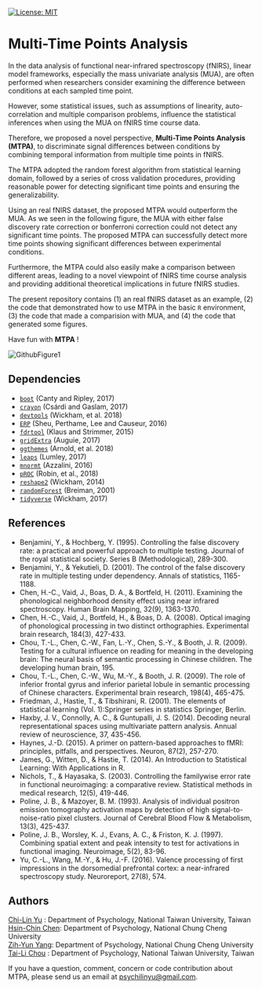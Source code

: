 
<!-- README.md is generated from README.Rmd. Please edit that file -->

[![License:
MIT](https://img.shields.io/badge/License-MIT-yellow.svg)](https://opensource.org/licenses/MIT)

# Multi-Time Points Analysis

In the data analysis of functional near-infrared spectroscopy (fNIRS),
linear model frameworks, especially the mass univariate analysis (MUA),
are often performed when researchers consider examining the difference
between conditions at each sampled time point.

However, some statistical issues, such as assumptions of linearity,
auto-correlation and multiple comparison problems, influence the
statistical inferences when using the MUA on fNIRS time course data.

Therefore, we proposed a novel perspective, **Multi-Time Points Analysis
(MTPA)**, to discriminate signal differences between conditions by
combining temporal information from multiple time points in fNIRS.

The MTPA adopted the random forest algorithm from statistical learning
domain, followed by a series of cross validation procedures, providing
reasonable power for detecting significant time points and ensuring the
generalizability.

Using an real fNIRS dataset, the proposed MTPA would outperform the MUA.
As we seen in the following figure, the MUA with either false discovery
rate correction or bonferroni correction could not detect any
significant time points. The proposed MTPA can successfully detect more
time points showing significant differences between experimental
conditions.

Furthermore, the MTPA could also easily make a comparison between
different areas, leading to a novel viewpoint of fNIRS time course
analysis and providing additional theoretical implications in future
fNIRS studies.

The present repository contains (1) an real fNIRS dataset as an example,
(2) the code that demonstrated how to use MTPA in the basic `R`
environment, (3) the code that made a comparision with MUA, and (4) the
code that generated some figures.

Have fun with **MTPA** \!

![GithubFigure1](Figures/GithubFigure1.tiff)

## Dependencies

  - [`boot`](https://cran.r-project.org/web/packages/boot/boot.pdf)
    (Canty and Ripley,
    2017)
  - [`crayon`](https://cran.r-project.org/web/packages/crayon/index.html)
    (Csárdi and Gaslam,
    2017)
  - [`devtools`](https://cran.r-project.org/web/packages/devtools/index.html)
    (Wickham, et al. 2018)
  - [`ERP`](https://cran.r-project.org/web/packages/ERP/index.html)
    (Sheu, Perthame, Lee and Causeur,
    2016)
  - [`fdrtool`](https://cran.r-project.org/web/packages/fdrtool/index.html)
    (Klaus and Strimmer,
    2015)
  - [`gridExtra`](https://cran.r-project.org/web/packages/gridExtra/index.html)
    (Auguie,
    2017)
  - [`ggthemes`](https://cran.r-project.org/web/packages/ggthemes/index.html)
    (Arnold, et al. 2018)
  - [`leaps`](https://cran.r-project.org/web/packages/leaps/leaps.pdf)
    (Lumley,
    2017)
  - [`mnormt`](https://cran.r-project.org/web/packages/mnormt/index.html)
    (Azzalini, 2016)
  - [`pROC`](https://cran.r-project.org/web/packages/pROC/pROC.pdf)
    (Robin, et al.,
    2018)
  - [`reshape2`](https://cran.r-project.org/web/packages/reshape2/reshape2.pdf)
    (Wickham,
    2014)
  - [`randomForest`](https://cran.r-project.org/web/packages/randomForest/randomForest.pdf)
    (Breiman,
    2001)
  - [`tidyverse`](https://cran.r-project.org/web/packages/tidyverse/index.html)
    (Wickham, 2017)

## References

  - Benjamini, Y., & Hochberg, Y. (1995). Controlling the false
    discovery rate: a practical and powerful approach to multiple
    testing. Journal of the royal statistical society. Series B
    (Methodological), 289-300.
  - Benjamini, Y., & Yekutieli, D. (2001). The control of the false
    discovery rate in multiple testing under dependency. Annals of
    statistics, 1165-1188.
  - Chen, H.-C., Vaid, J., Boas, D. A., & Bortfeld, H. (2011). Examining
    the phonological neighborhood density effect using near infrared
    spectroscopy. Human Brain Mapping, 32(9), 1363-1370.
  - Chen, H.-C., Vaid, J., Bortfeld, H., & Boas, D. A. (2008). Optical
    imaging of phonological processing in two distinct orthographies.
    Experimental brain research, 184(3), 427-433.
  - Chou, T.-L., Chen, C.-W., Fan, L.-Y., Chen, S.-Y., & Booth, J. R.
    (2009). Testing for a cultural influence on reading for meaning in
    the developing brain: The neural basis of semantic processing in
    Chinese children. The developing human brain, 195.
  - Chou, T.-L., Chen, C.-W., Wu, M.-Y., & Booth, J. R. (2009). The role
    of inferior frontal gyrus and inferior parietal lobule in semantic
    processing of Chinese characters. Experimental brain research,
    198(4), 465-475.
  - Friedman, J., Hastie, T., & Tibshirani, R. (2001). The elements of
    statistical learning (Vol. 1):Springer series in statistics
    Springer, Berlin.
  - Haxby, J. V., Connolly, A. C., & Guntupalli, J. S. (2014). Decoding
    neural representational spaces using multivariate pattern analysis.
    Annual review of neuroscience, 37, 435-456.
  - Haynes, J.-D. (2015). A primer on pattern-based approaches to fMRI:
    principles, pitfalls, and perspectives. Neuron, 87(2), 257-270.
  - James, G., Witten, D., & Hastie, T. (2014). An Introduction to
    Statistical Learning: With Applications in R.
  - Nichols, T., & Hayasaka, S. (2003). Controlling the familywise error
    rate in functional neuroimaging: a comparative review. Statistical
    methods in medical research, 12(5), 419-446.
  - Poline, J. B., & Mazoyer, B. M. (1993). Analysis of individual
    positron emission tomography activation maps by detection of high
    signal-to-noise-ratio pixel clusters. Journal of Cerebral Blood Flow
    & Metabolism, 13(3), 425-437.
  - Poline, J. B., Worsley, K. J., Evans, A. C., & Friston, K. J.
    (1997). Combining spatial extent and peak intensity to test for
    activations in functional imaging. Neuroimage, 5(2), 83-96.
  - Yu, C.-L., Wang, M.-Y., & Hu, J.-F. (2016). Valence processing of
    first impressions in the dorsomedial prefrontal cortex: a
    near-infrared spectroscopy study. Neuroreport, 27(8), 574.

## Authors

[Chi-Lin Yu](https://github.com/PsyChiLin) : Department of Psychology,
National Taiwan University, Taiwan<br /> [Hsin-Chin
Chen](https://sites.google.com/site/hsinchinchenx/): Department of
Psychology, National Chung Cheng University<br /> [Zih-Yun
Yang](https://sites.google.com/site/lcnlccu/people/graduate-students):
Department of Psychology, National Chung Cheng University<br /> [Tai-Li
Chou](http://www.psy.ntu.edu.tw/index.php/members/faculty/fulltime-faculty/314-chou-tai-li)
: Department of Psychology, National Taiwan University, Taiwan<br />

If you have a question, comment, concern or code contribution about
MTPA, please send us an email at <psychilinyu@gmail.com>.
